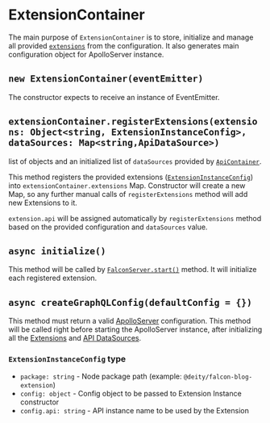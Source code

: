 # ExtensionContainer

The main purpose of `ExtensionContainer` is to store, initialize and manage all provided [`extensions`](https://github.com/deity-io/falcon/blob/master/packages/falcon-server-env/src/models/Extension.ts) from the configuration. It also generates main configuration object for ApolloServer instance.

## `new ExtensionContainer(eventEmitter)`

The constructor expects to receive an instance of EventEmitter.

## `extensionContainer.registerExtensions(extensions: Object<string, ExtensionInstanceConfig>, dataSources: Map<string,ApiDataSource>)`

list of objects and an initialized list of `dataSources` provided by [`ApiContainer`](apicontainer.md).

This method registers the provided extensions \([`ExtensionInstanceConfig`](extensioncontainer.md#ExtensionInstanceConfig-type)\) into `extensionContainer.extensions` Map. Constructor will create a new Map, so any further manual calls of `registerExtensions` method will add new Extensions to it.

`extension.api` will be assigned automatically by `registerExtensions` method based on the provided configuration and `dataSources` value.

## `async initialize()`

This method will be called by [`FalconServer.start()`](https://github.com/deity-io/falcon/blob/master/packages/falcon-server/src/index.js) method. It will initialize each registered extension.

## `async createGraphQLConfig(defaultConfig = {})`

This method must return a valid [ApolloServer](https://www.apollographql.com/docs/apollo-server/getting-started.html#Step-3-Create-the-server) configuration. This method will be called right before starting the ApolloServer instance, after initializing all the [Extensions](https://github.com/deity-io/falcon/blob/master/packages/falcon-server-env/src/models/Extension.ts) and [API DataSources](https://github.com/deity-io/falcon/blob/master/packages/falcon-server-env/src/models/ApiDataSource.ts).

### `ExtensionInstanceConfig` type

* `package: string` - Node package path \(example: `@deity/falcon-blog-extension`\)
* `config: object` - Config object to be passed to Extension Instance constructor
* `config.api: string` - API instance name to be used by the Extension


